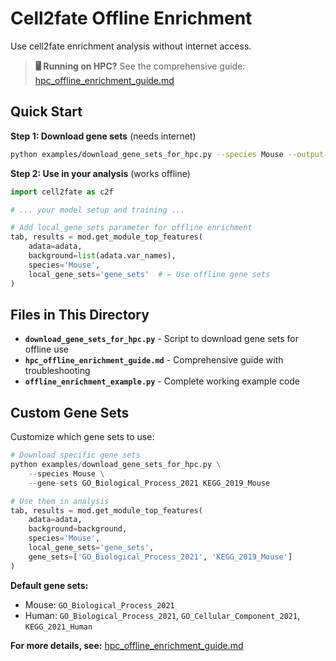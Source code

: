 # Cell2fate Offline Enrichment

Use cell2fate enrichment analysis without internet access.

> **🖥️ Running on HPC?** See the comprehensive guide: [hpc_offline_enrichment_guide.md](hpc_offline_enrichment_guide.md)

## Quick Start

**Step 1: Download gene sets** (needs internet)
```bash
python examples/download_gene_sets_for_hpc.py --species Mouse --output-dir gene_sets
```

**Step 2: Use in your analysis** (works offline)
```python
import cell2fate as c2f

# ... your model setup and training ...

# Add local_gene_sets parameter for offline enrichment
tab, results = mod.get_module_top_features(
    adata=adata,
    background=list(adata.var_names),
    species='Mouse',
    local_gene_sets='gene_sets'  # ← Use offline gene sets
)
```

## Files in This Directory

- **`download_gene_sets_for_hpc.py`** - Script to download gene sets for offline use
- **`hpc_offline_enrichment_guide.md`** - Comprehensive guide with troubleshooting
- **`offline_enrichment_example.py`** - Complete working example code

## Custom Gene Sets

Customize which gene sets to use:

```python
# Download specific gene sets
python examples/download_gene_sets_for_hpc.py \
    --species Mouse \
    --gene-sets GO_Biological_Process_2021 KEGG_2019_Mouse

# Use them in analysis
tab, results = mod.get_module_top_features(
    adata=adata,
    background=background,
    species='Mouse',
    local_gene_sets='gene_sets',
    gene_sets=['GO_Biological_Process_2021', 'KEGG_2019_Mouse']
)
```

**Default gene sets:**
- Mouse: `GO_Biological_Process_2021`
- Human: `GO_Biological_Process_2021`, `GO_Cellular_Component_2021`, `KEGG_2021_Human`

**For more details, see:** [hpc_offline_enrichment_guide.md](hpc_offline_enrichment_guide.md)
